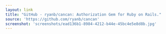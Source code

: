 ```yaml
---
layout: link
title: "GitHub - ryanb/cancan: Authorization Gem for Ruby on Rails."
source: 'https://github.com/ryanb/cancan'
screenshot: 'screenshots/ead136b1-8984-4212-b44e-45bc4e5e8d8b.jpg'
---
```


